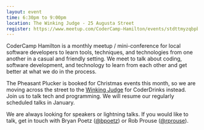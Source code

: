 ```yaml
---
layout: event
time: 6:30pm to 9:00pm
location: The Winking Judge - 25 Augusta Street
register: https://www.meetup.com/CoderCamp-Hamilton/events/stdttmyzqbpb/
---
```


CoderCamp Hamilton is a monthly meetup / mini-conference for local software developers to learn tools, techniques, and technologies from one another in a casual and friendly setting. We meet to talk about coding, software development, and technology to learn from each other and get better at what we do in the process.

The Pheasant Plucker is booked for Christmas events this month, so we are moving across the street to the [Winking Judge](http://www.winkingjudge.com/) for CoderDrinks instead. Join us to talk tech and programming. We will resume our regularly scheduled talks in January.

We are always looking for speakers or lightning talks. If you would like to talk, get in touch with Bryan Poetz ([@bpoetz](https://twitter.com/bpoetz)) or Rob Prouse ([@rprouse](https://twitter.com/rprouse)).
